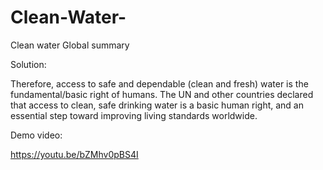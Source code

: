 # Clean-Water-
Clean water Global summary



Solution:




Therefore, access to safe and dependable (clean and fresh) water is the fundamental/basic right of humans. The UN and other countries declared that access to clean, safe drinking water is a basic human right, and an essential step toward improving living standards worldwide.
 
 
Demo video:
 
 https://youtu.be/bZMhv0pBS4I
